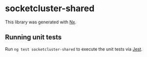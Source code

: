 # socketcluster-shared

This library was generated with [Nx](https://nx.dev).

## Running unit tests

Run `ng test socketcluster-shared` to execute the unit tests via [Jest](https://jestjs.io).

